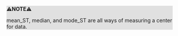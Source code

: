 <div style="margin:2em; background-color: #e0e0e0;">

<strong>⚠️NOTE️️️⚠️</strong>

mean_ST, median, and mode_ST are all ways of measuring a center for data.
</div>

